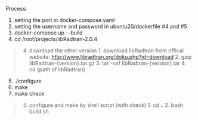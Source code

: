 Process:
1. setting the port in docker-compose.yaml
2. setting the username and password in ubuntu20/dockerfile #4 and #5
3. docker-compose up --build
4. cd /root/projects/libRadtran-2.0.4
  >4. download the other version
    1. download libRadtran from offical website: http://www.libradtran.org/doku.php?id=download
    2. gzip libRadtran-{version}.tar.gz
    3. tar -vxf libRadtran-{version}.tar
    4. cd {path of libRadtran}
5. ./configure
6. make
7. make check
  >5. configure and make by shell script (with check)
    1. cd ..
    2. bash build.sh